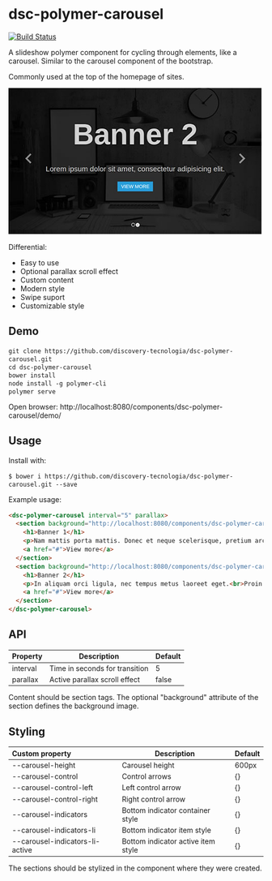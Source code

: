 # dsc-polymer-carousel

[![Build Status](https://travis-ci.org/discovery-tecnologia/dsc-polymer-carousel.svg?branch=master)](http://travis-ci.org/#!/discovery-tecnologia/dsc-polymer-carousel)

A slideshow polymer component for cycling through elements, like a carousel. Similar to the carousel component of the bootstrap.

Commonly used at the top of the homepage of sites.

![demo](https://raw.githubusercontent.com/discovery-tecnologia/dsc-polymer-carousel/master/docs/img/carousel.jpg)

Differential:

 * Easy to use
 * Optional parallax scroll effect
 * Custom content
 * Modern style
 * Swipe suport
 * Customizable style

## Demo

```
git clone https://github.com/discovery-tecnologia/dsc-polymer-carousel.git
cd dsc-polymer-carousel
bower install
node install -g polymer-cli
polymer serve
```
Open browser: http://localhost:8080/components/dsc-polymer-carousel/demo/

## Usage

Install with:

```
$ bower i https://github.com/discovery-tecnologia/dsc-polymer-carousel.git --save
```

Example usage:

```html
<dsc-polymer-carousel interval="5" parallax>
  <section background="http://localhost:8080/components/dsc-polymer-carousel/demo/images/slide-2.jpg">
    <h1>Banner 1</h1>
    <p>Nam mattis porta mattis. Donec et neque scelerisque, pretium arcu sed, vehicula diam. Nam a arcu eu sapien porta<br>posuere id id arcu. Fusce rhoncus erat ut nisl pharetra.</p>
    <a href="#">View more</a>
  </section>
  <section background="http://localhost:8080/components/dsc-polymer-carousel/demo/images/slide-2.jpg">
    <h1>Banner 2</h1>
    <p>In aliquam orci ligula, nec tempus metus laoreet eget.<br>Proin ornare nibh condimentum leo elementum, at hendrerit turpis ultrices.</p>
    <a href="#">View more</a>
  </section>
</dsc-polymer-carousel>
```

## API

| Property       | Description                    | Default       |
|:---------------|--------------------------------|---------------|
| interval       | Time in seconds for transition | 5             |
| parallax       | Active parallax scroll effect  | false         |

Content should be section tags. The optional "background" attribute of the section defines the background image.

## Styling

| Custom property |	Description                                        | Default |
|:----------------|----------------------------------------------------|---------|
| --carousel-height               | Carousel height                    | 600px   |
| --carousel-control              | Control arrows                     | {}      |
| --carousel-control-left         | Left control arrow                 | {}      |
| --carousel-control-right        | Right control arrow                | {}      |
| --carousel-indicators           | Bottom indicator container style   | {}      |
| --carousel-indicators-li        | Bottom indicator item style        | {}      |
| --carousel-indicators-li-active | Bottom indicator active item style | {}      |

The sections should be stylized in the component where they were created.
